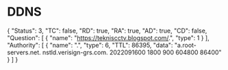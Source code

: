 # DDNS
{
  "Status": 3,
  "TC": false,
  "RD": true,
  "RA": true,
  "AD": true,
  "CD": false,
  "Question": [
    {
      "name": "https://tekniscctv.blogspot.com/.",
      "type": 1
    }
  ],
  "Authority": [
    {
      "name": ".",
      "type": 6,
      "TTL": 86395,
      "data": "a.root-servers.net. nstld.verisign-grs.com. 2022091600 1800 900 604800 86400"
    }
  ]
}
